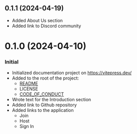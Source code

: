 ## 0.1.1 (2024-04-19)

- Added About Us section
- Added link to Discord community

# 0.1.0 (2024-04-10)

### Initial

- Initialized documentation project on https://vitepress.dev/
- Added to the root of the project: 
    - [README](README)
    - LICENSE
    - [CODE_OF_CONDUCT](CODE_OF_CONDUCT)
- Wrote text for the Introduction section
- Added link to Github repository
- Added links to the application
    - Join
    - Host
    - Sign In